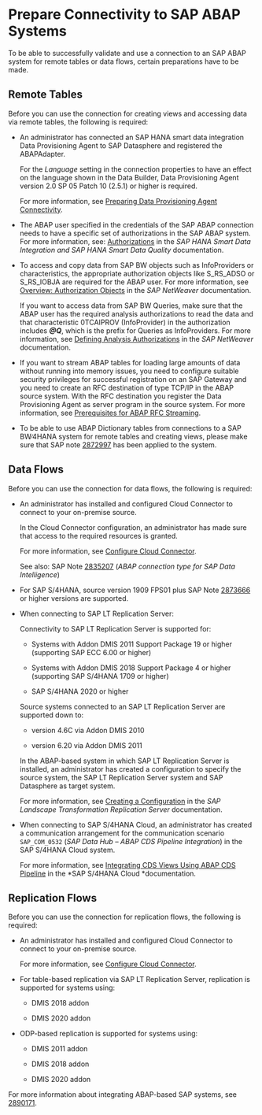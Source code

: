 <!-- loio76c9ac1a318c4de2bea29e72c64be8a0 -->

# Prepare Connectivity to SAP ABAP Systems

To be able to successfully validate and use a connection to an SAP ABAP system for remote tables or data flows, certain preparations have to be made.



## Remote Tables

Before you can use the connection for creating views and accessing data via remote tables, the following is required:

-   An administrator has connected an SAP HANA smart data integration Data Provisioning Agent to SAP Datasphere and registered the ABAPAdapter.

    For the *Language* setting in the connection properties to have an effect on the language shown in the Data Builder, Data Provisioning Agent version 2.0 SP 05 Patch 10 \(2.5.1\) or higher is required.

    For more information, see [Preparing Data Provisioning Agent Connectivity](preparing-data-provisioning-agent-connectivity-f1a39d1.md).

-   The ABAP user specified in the credentials of the SAP ABAP connection needs to have a specific set of authorizations in the SAP ABAP system. For more information, see: [Authorizations](https://help.sap.com/viewer/7952ef28a6914997abc01745fef1b607/latest/en-US/bcc0ff2acd6a4476b2912ff4cd71cd91.html) in the *SAP HANA Smart Data Integration and SAP HANA Smart Data Quality* documentation.

-   To access and copy data from SAP BW objects such as InfoProviders or characteristics, the appropriate authorization objects like S\_RS\_ADSO or S\_RS\_IOBJA are required for the ABAP user. For more information, see [Overview: Authorization Objects](https://help.sap.com/viewer/2e90b26cf7484203a523bf0f4b1bc137/7.5.latest/en-US/4c658f3245e31ca6e10000000a42189c.html) in the *SAP NetWeaver* documentation.

    If you want to access data from SAP BW Queries, make sure that the ABAP user has the required analysis authorizations to read the data and that characteristic 0TCAIPROV \(InfoProvider\) in the authorization includes ***@Q***, which is the prefix for Queries as InfoProviders. For more information, see [Defining Analysis Authorizations](https://help.sap.com/viewer/2e90b26cf7484203a523bf0f4b1bc137/7.5.latest/en-US/4a27a9cf81661d10e10000000a42189b.html) in the *SAP NetWeaver* documentation.

-   If you want to stream ABAP tables for loading large amounts of data without running into memory issues, you need to configure suitable security privileges for successful registration on an SAP Gateway and you need to create an RFC destination of type TCP/IP in the ABAP source system. With the RFC destination you register the Data Provisioning Agent as server program in the source system. For more information, see [Prerequisites for ABAP RFC Streaming](prerequisites-for-abap-rfc-streaming-62adb44.md).

-   To be able to use ABAP Dictionary tables from connections to a SAP BW∕4HANA system for remote tables and creating views, please make sure that SAP note [2872997](https://launchpad.support.sap.com/#/notes/2872997) has been applied to the system.






<a name="loio76c9ac1a318c4de2bea29e72c64be8a0__prereq_df_SAP_ABAP"/>

## Data Flows

Before you can use the connection for data flows, the following is required:

-   An administrator has installed and configured Cloud Connector to connect to your on-premise source.

    In the Cloud Connector configuration, an administrator has made sure that access to the required resources is granted.

    For more information, see [Configure Cloud Connector](configure-cloud-connector-f289920.md).

    See also: SAP Note [2835207](https://launchpad.support.sap.com/#/notes/2835207) \(*ABAP connection type for SAP Data Intelligence*\)

-   For SAP S/4HANA, source version 1909 FPS01 plus SAP Note [2873666](https://launchpad.support.sap.com/#/notes/2873666) or higher versions are supported.

-   When connecting to SAP LT Replication Server:

    Connectivity to SAP LT Replication Server is supported for:

    -   Systems with Addon DMIS 2011 Support Package 19 or higher \(supporting SAP ECC 6.00 or higher\)

    -   Systems with Addon DMIS 2018 Support Package 4 or higher \(supporting SAP S/4HANA 1709 or higher\)

    -   SAP S/4HANA 2020 or higher


    Source systems connected to an SAP LT Replication Server are supported down to:

    -   version 4.6C via Addon DMIS 2010

    -   version 6.20 via Addon DMIS 2011


    In the ABAP-based system in which SAP LT Replication Server is installed, an administrator has created a configuration to specify the source system, the SAP LT Replication Server system and SAP Datasphere as target system.

    For more information, see [Creating a Configuration](https://help.sap.com/viewer/007c373fcacb4003b990c6fac29a26e4/latest/en-US/5a3be474248e4d758ba09a3d292ff1dc.html) in the *SAP Landscape Transformation Replication Server* documentation.

-   When connecting to SAP S/4HANA Cloud, an administrator has created a communication arrangement for the communication scenario `SAP_COM_0532` \(*SAP Data Hub – ABAP CDS Pipeline Integration*\) in the SAP S/4HANA Cloud system.

    For more information, see [Integrating CDS Views Using ABAP CDS Pipeline](https://help.sap.com/viewer/0f69f8fb28ac4bf48d2b57b9637e81fa/latest/en-US/f509eddda867452db9631dae1ae442a3.html) in the *SAP S/4HANA Cloud *documentation.




<a name="loio76c9ac1a318c4de2bea29e72c64be8a0__section_stp_5kk_qwb"/>

## Replication Flows

Before you can use the connection for replication flows, the following is required:

-   An administrator has installed and configured Cloud Connector to connect to your on-premise source.

    For more information, see [Configure Cloud Connector](configure-cloud-connector-f289920.md).

-   For table-based replication via SAP LT Replication Server, replication is supported for systems using:

    -   DMIS 2018 addon

    -   DMIS 2020 addon


-   ODP-based replication is supported for systems using:

    -   DMIS 2011 addon

    -   DMIS 2018 addon

    -   DMIS 2020 addon



For more information about integrating ABAP-based SAP systems, see [2890171](https://launchpad.support.sap.com/#/notes/2890171).

